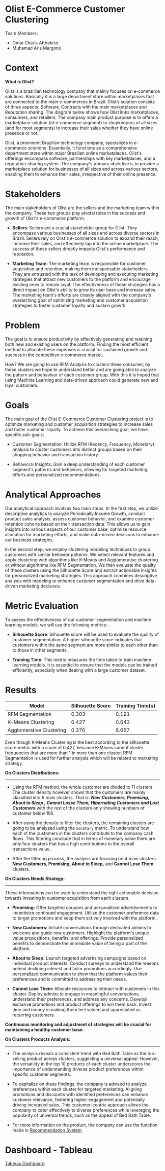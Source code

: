 # Olist E-Commerce Customer Clustering
Team Members:

- Omar Charis Atthabrizi
- Muhamad Aris Margono


# Context
**What is Olist?**

Olist is a brazillian technology company that mainly focuses on e-commerce solutions. Basically it is a large department store within marketplaces that are connected to the main e-commerces in Brazil. Olist’s solution consists of three aspects: Software, Contracts with the main marketplaces and Reputation sharing. The diagram below shows how Olist links marketplaces, consumers, and retailers.
The company main product purpose is to offers a marketplace solution (of e-commerce segment) to shopkeepers of all sizes (and for most segments) to increase their sales whether they have online presence or not.

Olist, a prominent Brazilian technology company, specializes in e-commerce solutions. Essentially, it functions as a comprehensive department store within major Brazilian online marketplaces. Olist's offerings encompass software, partnerships with key marketplaces, and a reputation-sharing system. The company's primary objective is to provide a marketplace solution for businesses of all sizes and across various sectors, enabling them to enhance their sales, irrespective of their online presence.

# Stakeholders
The main stakeholders of Olist are the sellers and the marketing team within the company. These two groups play pivotal roles in the success and growth of Olist's e-commerce platform.

- **Sellers**: Sellers are a crucial stakeholder group for Olist. They encompass various businesses of all sizes and across diverse sectors in Brazil. Sellers rely on Olist's e-commerce solution to expand their reach, increase their sales, and effectively tap into the online marketplace. The success of these sellers directly impacts Olist's performance and reputation.

- **Marketing Team**: The marketing team is responsible for customer acquisition and retention, making them indispensable stakeholders. They are entrusted with the task of developing and executing marketing strategies that attract new customers to the platform and encourage existing ones to remain loyal. The effectiveness of these strategies has a direct impact on Olist's ability to grow its user base and increase sales. The marketing team's efforts are closely aligned with the company's overarching goal of optimizing marketing and customer acquisition strategies to foster customer loyalty and sustain growth.

# Problem
The goal is to ensure productivity by effectively generating and retaining both new and existing users on the platform. Finding the most efficient method to allocate these expenses is crucial for sustained growth and success in the competitive e-commerce market.

How?
We are going to use RFM Analysis to clusters these consumer, by these clusters we hope to understand better and are going able to analyze the pattern and behaviour of each customer group. With this it is hoped that using Machine Learning and data-driven approach could generate new and loyal customers.

# Goals
The main goal of the Olist E-Commerce Customer Clustering project is to optimize marketing and customer acquisition strategies to increase sales and foster customer loyalty. To achieve this overarching goal, we have specific sub-goals:

- Customer Segmentation: Utilize RFM (Recency, Frequency, Monetary) analysis to cluster customers into distinct groups based on their shopping behavior and transaction history.

- Behavioral Insights: Gain a deep understanding of each customer segment's patterns and behaviors, allowing for targeted marketing efforts and personalized recommendations.

# Analytical Approaches
Our analytical approach involves two main steps. In the first step, we utilize descriptive analytics to analyze Periodically Income Growth, conduct product sales analysis, assess customer behavior, and examine customer retention cohorts based on their transaction data. This allows us to gain insights into various aspects of our customer base, optimize resource allocation for marketing efforts, and make data-driven decisions to enhance our business strategies.

In the second step, we employ clustering modeling techniques to group customers with similar behavior patterns. We select relevant features and apply clustering with algorithms like K-Means and Agglomerative clustering or without algorithms like RFM Segmentation. We then evaluate the quality of these clusters using the Silhouette Score and extract actionable insights for personalized marketing strategies. This approach combines descriptive analysis with modeling to enhance customer segmentation and drive data-driven marketing decisions.

# Metric Evaluation
To assess the effectiveness of our customer segmentation and machine learning models, we will use the following metrics:

- **Silhouette Score**: Silhouette score will be used to evaluate the quality of customer segmentation. A higher silhouette score indicates that customers within the same segment are more similar to each other than to those in other segments.

- **Training Time**: This metric measures the time taken to train machine learning models. It is essential to ensure that the models can be trained efficiently, especially when dealing with a large customer dataset.

# Results

| Model | Silhouette Score | Training Time(s) | 
|-|-|-|
| RFM Segmentation | 0.303 | 0.191 | 
| K-Means Clustering | 0.427 | 0.643 | 
| Agglomerative Clustering | 0.376 | 8.657 | 

Even though K-Means Clustering is the best according to the silhouette score metric with a score of 0.427, because K-Means cannot cluster frequencies that are more than 1 in more than one cluster, RFM Segmentation is used for further analysis which will be related to marketing strategy.

**On Clusters Distributions:**

---

- Using the RFM method, the whole customer are divided to 11 clusters. The cluster density however shows that the customers are mainly classified into 6 main clusters. That is:
***New Customers, Promising, About to Sleep , Cannot Losse Them, Hibernating Customers and Lost Customers*** with the rest of the clusters only showing numbers of customer below 100.

- After using the density to filter the clusters, the remaining clusters are going to be analyzed using the `monetary` metric. To understand how each of the customers in the clusters contribute to the company cash flows. This filtering conclude that in terms of monetary value there are only four clusters that has a high contributions to the overall transactions value.

- After the filtering process, the analysis are focusing on 4 main clusters: **New Customers, Promising, About to Sleep,** and **Cannot Lose Them** clusters.

**On Clusters Needs Strategy:**

---


These informations can be used to understand the right actionable decision towards investing in customer acquisition from each clusters.

- **Promising:** Offer targeted coupons and personalized advertisements to incentivize continued engagement. Utilize the customer preference data to target promotions and keep them actively involved with the platform. 

- **New Customers:** Initiate conversations through dedicated admins to welcome and guide new customers. Highlight the platform's unique value propositions, benefits, and offerings. Provide personalized benefits to demonstrate the immediate value of being a part of the platform.

- **About to Sleep:** Launch targeted advertising campaigns based on individual product interests. Conduct surveys to understand the reasons behind declining interest and tailor promotions accordingly. Use personalized communication to show that the platform values their preferences and is committed to addressing their needs.

- **Cannot Lose Them:** Allocate resources to interact with customers in this cluster. Deploy admins to engage in meaningful conversations, understand their preferences, and address any concerns. Develop exclusive promotions and product offerings to win them back. Invest time and money in making them feel valued and appreciated as recurring customers.



**Continuous monitoring and adjustment of strategies will be crucial for maintaining a healthy customer base.**

**On Clusters Products Analysis:**

---
- The analysis reveals a consistent trend with Bed Bath Table as the top-selling product across clusters, suggesting a universal appeal. However, the versatility in the top 10 products of each cluster underscores the importance of understanding diverse product preferences within specific customer segments.

- To capitalize on these findings, the company is advised to analyze preferences within each cluster for targeted marketing. Aligning promotions and discounts with identified preferences can enhance customer relevance, fostering higher engagement and potentially driving increased sales. This customer-centric approach allows the company to cater effectively to diverse preferences while leveraging the popularity of universal trends, such as the appeal of Bed Bath Table.

- For more information on the product, the company can use the function made in [Recommendation System](recommendation_system.ipynb).

# Dashboard - Tableau
[Tableau Dashboard](https://public.tableau.com/app/profile/abbe.atthabrizi/viz/OlistE-CommerceDashboard_17061788791200/Dashboard1?publish=yes)
